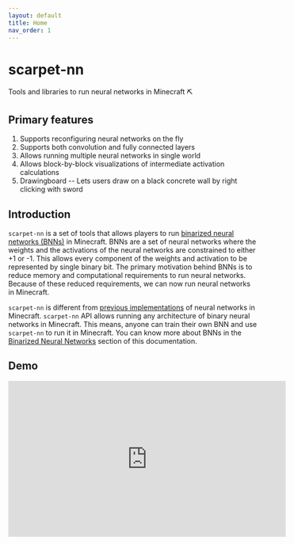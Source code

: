 ```yaml
---
layout: default
title: Home
nav_order: 1
---
```


# scarpet-nn
Tools and libraries to run neural networks in Minecraft :pick:

## Primary features
1. Supports reconfiguring neural networks on the fly
2. Supports both convolution and fully connected layers
3. Allows running multiple neural networks in single world
4. Allows block-by-block visualizations of intermediate activation calculations
5. Drawingboard -- Lets users draw on a black concrete wall by right clicking with sword

## Introduction
`scarpet-nn` is a set of tools that allows players to run [binarized neural networks (BNNs)](https://arxiv.org/abs/1602.02830) in Minecraft. BNNs are a set of neural networks where the weights and the activations of the neural networks are constrained to either +1 or -1. This allows every component of the weights and activation to be represented by single binary bit. The primary motivation behind BNNs is to reduce memory and computational requirements to run neural networks. Because of these reduced requirements, we can now run neural networks in Minecraft. 

`scarpet-nn` is different from [previous implementations](https://www.reddit.com/r/Minecraft/comments/ak22ur/neural_network_for_handwritten_digit_recognition/) of neural networks in Minecraft. `scarpet-nn` API allows running any architecture of binary neural networks in Minecraft. This means, anyone can train their own BNN and use `scarpet-nn` to run it in Minecraft. You can know more about BNNs in the [Binarized Neural Networks](binarized-nn.md) section of this documentation.

## Demo 

<iframe width="560" height="315" src="https://www.youtube.com/embed/LVmOcAYbYdU" frameborder="0" allow="accelerometer; autoplay; encrypted-media; gyroscope; picture-in-picture" allowfullscreen></iframe>
